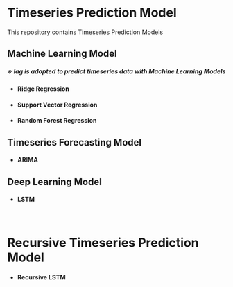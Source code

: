 # Timeseries Prediction Model
This repository contains Timeseries Prediction Models

<h2> Machine Learning Model </h2>

<h5>※ <b>lag</b> is adopted to predict timeseries data with Machine Learning Models</h5>

  - <h4>Ridge Regression</h4>
  - <h4>Support Vector Regression</h4>
  - <h4>Random Forest Regression</h4>
  
<h2> Timeseries Forecasting Model </h2>

  - <h4>ARIMA</h4>


<h2> Deep Learning Model </h2>

  - <h4>LSTM</h4>
  
&nbsp;

# Recursive Timeseries Prediction Model

  - <h4>Recursive LSTM</h4>
  
